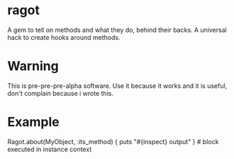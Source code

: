 # ragot

A gem to tell on methods and what they do, behind their backs. A universal hack to create hooks around methods.

# Warning

This is pre-pre-pre-alpha software. Use it because it works and it is useful, don't complain because i wrote this.

# Example

Ragot.about(MyObject, :its_method) { puts "#{inspect} output" } # block executed in instance context

